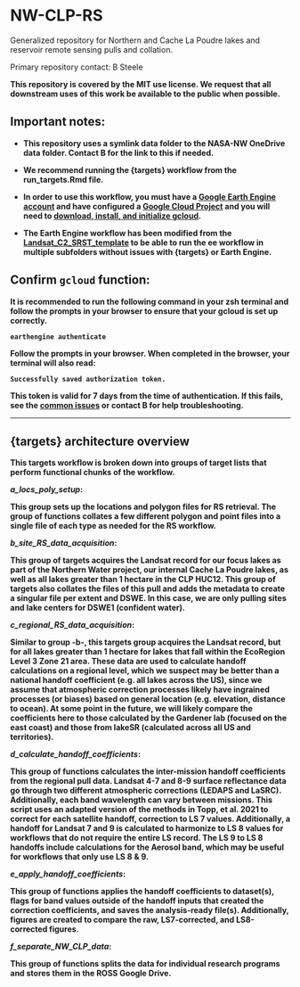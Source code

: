 # NW-CLP-RS

Generalized repository for Northern and Cache La Poudre lakes and reservoir 
remote sensing pulls and collation.

Primary repository contact: B Steele <b dot steele at colostate dot edu>

This repository is covered by the MIT use license. We request that all 
downstream uses of this work be available to the public when possible.

## Important notes:

- This repository uses a symlink data folder to the NASA-NW OneDrive data folder. 
Contact B for the link to this if needed.

- We recommend running the {targets} workflow from the run_targets.Rmd file.

- In order to use this workflow, you must have a [Google Earth Engine account](https://earthengine.google.com/signup/) 
and have configured a [Google Cloud Project](https://developers.google.com/earth-engine/cloud/projects) 
and you will need to [download, install, and initialize gcloud](https://cloud.google.com/sdk/docs/install). 

- The Earth Engine workflow has been modified from the [Landsat_C2_SRST_template](https://github.com/rossyndicate/Landsat_C2_SRST_template)
to be able to run the ee workflow in multiple subfolders without issues with 
{targets} or Earth Engine.

## Confirm `gcloud` function:

It is recommended to run the following command in your **zsh** terminal and 
follow the prompts in  your browser to ensure that your gcloud is set up correctly.

`earthengine authenticate`

Follow the prompts in your browser. When completed in the browser, your terminal 
will also read:

`Successfully saved authorization token.`

This token is valid for 7 days from the time of authentication. If this fails,
see the [common issues](https://github.com/rossyndicate/ROSS_RS_mini_tools/blob/main/helps/CommonIssues.md) or contact B for help troubleshooting.

------------------------------------------------------------------------

## {targets} architecture overview

This targets workflow is broken down into groups of target lists that perform 
functional chunks of the workflow.


_a_locs_poly_setup_:

This group sets up the locations and polygon files 
for RS retrieval. The group of functions collates a few different polygon and 
point files into a single file of each type as needed for the RS workflow.


_b_site_RS_data_acquisition_:

This group of targets acquires the Landsat record for our focus lakes as part of 
the Northern Water project, our internal Cache La Poudre lakes, as well as all
lakes greater than 1 hectare in the CLP HUC12. This group of targets also collates
the files of this pull and adds the metadata to create a singular file per extent
and DSWE. In this case, we are only pulling sites and lake centers for DSWE1 
(confident water).


_c_regional_RS_data_acquisition_:

Similar to group -b-, this targets group acquires the Landsat record, but for all
lakes greater than 1 hectare for lakes that fall within the EcoRegion Level 3 Zone
21 area. These data are used to calculate handoff calculations on a regional level, 
which we suspect may be better than a national handoff coefficient (e.g. all lakes
across the US), since we assume that atmospheric correction processes likely have
ingrained processes (or biases) based on general location (e.g. elevation, distance
to ocean). At some point in the future, we will likely compare the coefficients 
here to those calculated by the Gardener lab (focused on the east coast) and those
from lakeSR (calculated across all US and territories).



_d_calculate_handoff_coefficients_:

This group of functions calculates the inter-mission handoff coefficients from 
the regional pull data. Landsat 4-7 and 8-9 surface reflectance data go through 
two different atmospheric corrections (LEDAPS and LaSRC). Additionally, each 
band wavelength can vary between missions. This script uses an adapted version 
of the methods in Topp, et al. 2021 to correct for each satellite handoff, 
correction to LS 7 values. Additionally, a handoff for Landsat 7 and 9 is 
calculated to harmonize to LS 8 values for workflows that do not require the 
entire LS record. The LS 9 to LS 8 handoffs include calculations for the Aerosol 
band, which may be useful for workflows that only use LS 8 & 9.


_e_apply_handoff_coefficients_:

This group of functions applies the handoff coefficients to dataset(s), flags
for band values outside of the handoff inputs that created the correction
coefficients, and saves the analysis-ready file(s). Additionally, figures are
created to compare the raw, LS7-corrected, and LS8-corrected figures.


_f_separate_NW_CLP_data_:

This group of functions splits the data for individual research programs and 
stores them in the ROSS Google Drive.

